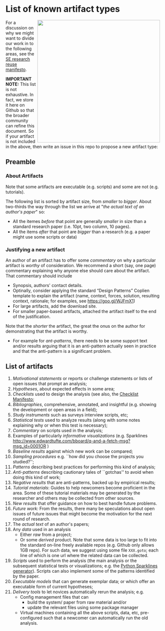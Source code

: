 # List of known artifact types

<img src="img/list.jpg" width=400 align=right>
 
For a discussion on why we might want to divide our work in to the following areas, see the [SE research reuse manifesto](SEresearchReuseManifesto.md).
 
**IMPORTANT NOTE:** This list is not exhaustive. In fact, we store it here on Github so that the broader community can refine this document. So if your artifact is not included in the above, then write an issue in this repo to propose a new artifact type:

## Preamble

### About Artifacts

Note that some artifacts are executable (e.g. scripts) and some are not (e.g. tutorials). 

The following list is sorted by artifact size, from  _smaller_ to _bigger_. About two-thirds the way through the list we arrive at  "_the actual text   of an author's paper_" so:

+ All the itemes _before_ that point are generally _smaller_ in size 
  than a standard research paper (i.e. 10pt, two column, 10 pages).
+ All the items _after_ that point are _bigger_ than a research 
  (e.g. a paper might use some scripts or data)

### Justifying a new artifact

An author of an artifact has to offer some _commentary_ on why  a particular artifact is _worthy_ of consideration. 
We recommend a short (say, one page) commentary explaining why anyone else should care about the artifact. That commentary should include

+ Synopsis, authors' contact details.
+ Optinally, consider applying the standard “Design Patterns” Coplien template to explain the artifact (name, context,  forces, solution, resulting context, rationale; for examples, see https://goo.gl/WJFmX1)
+ For large  artifacts, add the download site.
+ For smaller paper-based artifacts, attached the artifact itself to the end of the justification.

Note that the _shorter_ the artifact, the great the onus on the author for demonstrating that the artifact is worthy. 

+ For example for _ant-patterns_, there needs to be some support text and/or results arguing that it is an anti-pattern actually seen in practice and that the anti-pattern is a significant problem.

## List of artifacts

1. _Motivational statements_   or reports or challenge statements or lists of open issues that prompt an analysis; 
1. _Hypotheses_,  about expected effects in some area;
1. _Checklists_ used to design the analysis (see also, the [Checklist Manifesto](http://atulgawande.com/book/the-checklist-manifesto/);
1. _Bibliographies_, comprehensive, annotated, and insightful (e.g. showing the development or open areas in a field);
1. _Study instruments_ such as surveys interview scripts, etc;
1. _Statistical tests_ used to analyze results (along with some notes explaining why or when this test is necessary);
1. _Commentary_ on scripts used in the analysis;
1. Examples of particularly _informative visualizations_ (e.g. Sparklines http://www.edwardtufte.com/bboard/q-and-a-fetch-msg?msg_id=0001OR )
1. _Baseline results_ against which new work can be compared;
1. _Sampling procedures_ e.g. ``how did you choose the projects you studied?'';
1. _Patterns_ describing  best practices for performing this kind of analysis;
1. _Anti-patterns_   describing cautionary tales of ``gotchas'' to avoid when doing this kind of work;
1. _Negative results_  that are anti-patterns, backed up by empirical results;
1. _Tutorial materials_: Guides to help  newcomers become proficient in the area. Some of these tutorial materials  may be generated by the researcher and others may be collected from other sources.
1. _New results_  that offer guidance on how to best handle future problems.
1. _Future work:_  From the results, there many be speculations about open issues of future issues that might become the  motivation  for the next round of research.
1. The _actual text_   of an author's papers;
1. Any  _data_ used in an analysis
    + Either  _raw_ from a project;
    + Or some _derived_ product.
   Note that some data is too large to fit into the standard on-line freely available repos (e.g. Github only allows 1GB reps). For such data, we suggest using some file `XXX.goto`; each line of which is one url where the related data can be collected. 
1. _Scripts_  used to perform the analysis (the main analysis or the subsequent statistical tests or visualizations; e.g.    the  [Python Sparklines generator](https://pypi.python.org/pypi/pysparklines)). Scripts can also implement some of the patterns
  identified by the paper.
1. _Executable  models_ that can generate exemplar data;  or which offer an executable form of current hypotheses;
1. _Delivery tools_ to let novices automatically rerun the analysis; e.g.
    + Config management files that can
       + build the system/ paper from raw material and/or
       + update the relevant files using some package manager
    +  Virtual machines containing all the above scripts, data, etc, pre-configured such that a newcomer can automatically run the old analysis.
